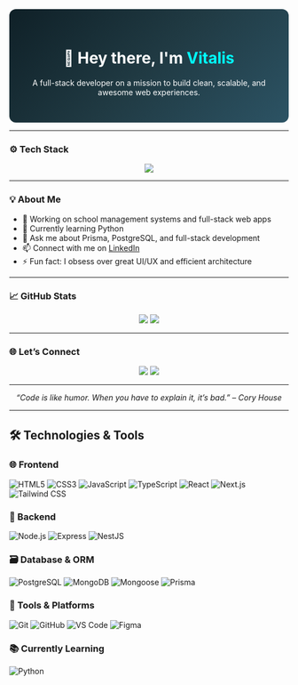 <!-- Gradient background wrapper (visual effect only, GitHub renders HTML blocks) -->
<div align="center" style="background: linear-gradient(135deg, #0f2027, #203a43, #2c5364); padding: 2rem; border-radius: 12px; color: white;">

<h1>👋 Hey there, I'm <span style="color:#00ffff;">Vitalis</span></h1>
<p>A full-stack developer on a mission to build clean, scalable, and awesome web experiences.</p>

</div>

---

### ⚙️ Tech Stack

<p align="center">
  <img src="https://skillicons.dev/icons?i=js,ts,nodejs,react,nextjs,postgres,prisma,html,css,tailwind,git,github,vscode,go,python,nestjs" />
</p>

---

### 💡 About Me

- 🔭 Working on school management systems and full-stack web apps  
- 🌱 Currently learning Python  
- 💬 Ask me about Prisma, PostgreSQL, and full-stack development  
- 📫 Connect with me on [LinkedIn](https://www.linkedin.com/in/vitalis-maina-56b2a9230)  
- ⚡ Fun fact: I obsess over great UI/UX and efficient architecture

---

### 📈 GitHub Stats

<p align="center">
  <img src="https://github-readme-stats.vercel.app/api?username=Vitalis058&show_icons=true&theme=tokyonight" />
  <img src="https://github-readme-stats.vercel.app/api/top-langs/?username=Vitalis058&layout=compact&theme=tokyonight" />
</p>

---

### 🌐 Let’s Connect

<p align="center">
  <a href="https://github.com/Vitalis058"><img src="https://img.shields.io/badge/GitHub-171515?style=for-the-badge&logo=github&logoColor=white" /></a>
  <a href="https://www.linkedin.com/in/vitalis-maina-56b2a9230"><img src="https://img.shields.io/badge/LinkedIn-0A66C2?style=for-the-badge&logo=linkedin&logoColor=white" /></a>
</p>

---

<div align="center">
  <i>“Code is like humor. When you have to explain it, it’s bad.” – Cory House</i>
</div>  

---

## 🛠️ Technologies & Tools

### 🌐 Frontend  
![HTML5](https://img.shields.io/badge/HTML5-E34F26?style=for-the-badge&logo=html5&logoColor=white)
![CSS3](https://img.shields.io/badge/CSS3-1572B6?style=for-the-badge&logo=css3&logoColor=white)
![JavaScript](https://img.shields.io/badge/JavaScript-F7DF1E?style=for-the-badge&logo=javascript&logoColor=black)
![TypeScript](https://img.shields.io/badge/TypeScript-3178C6?style=for-the-badge&logo=typescript&logoColor=white)
![React](https://img.shields.io/badge/React-61DAFB?style=for-the-badge&logo=react&logoColor=black)
![Next.js](https://img.shields.io/badge/Next.js-000000?style=for-the-badge&logo=nextdotjs&logoColor=white)
![Tailwind CSS](https://img.shields.io/badge/Tailwind_CSS-38B2AC?style=for-the-badge&logo=tailwindcss&logoColor=white)

### 🧠 Backend  
![Node.js](https://img.shields.io/badge/Node.js-339933?style=for-the-badge&logo=nodedotjs&logoColor=white)
![Express](https://img.shields.io/badge/Express-000000?style=for-the-badge&logo=express&logoColor=white)
![NestJS](https://img.shields.io/badge/NestJS-E0234E?style=for-the-badge&logo=nestjs&logoColor=white)

### 🗃️ Database & ORM  
![PostgreSQL](https://img.shields.io/badge/PostgreSQL-4169E1?style=for-the-badge&logo=postgresql&logoColor=white)
![MongoDB](https://img.shields.io/badge/MongoDB-47A248?style=for-the-badge&logo=mongodb&logoColor=white)
![Mongoose](https://img.shields.io/badge/Mongoose-880000?style=for-the-badge&logo=mongoose&logoColor=white)
![Prisma](https://img.shields.io/badge/Prisma-2D3748?style=for-the-badge&logo=prisma&logoColor=white)

### 🧰 Tools & Platforms  
![Git](https://img.shields.io/badge/Git-F05032?style=for-the-badge&logo=git&logoColor=white)
![GitHub](https://img.shields.io/badge/GitHub-181717?style=for-the-badge&logo=github&logoColor=white)
![VS Code](https://img.shields.io/badge/VS%20Code-007ACC?style=for-the-badge&logo=visualstudiocode&logoColor=white)
![Figma](https://img.shields.io/badge/Figma-F24E1E?style=for-the-badge&logo=figma&logoColor=white)

### 📚 Currently Learning  
![Python](https://img.shields.io/badge/Python-3776AB?style=for-the-badge&logo=python&logoColor=white)
